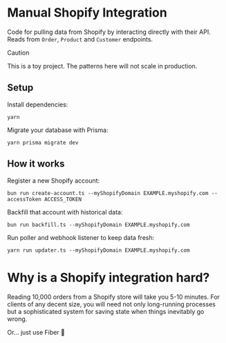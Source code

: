 # Manual Shopify Integration

Code for pulling data from Shopify by interacting directly with their API.
Reads from `Order`, `Product` and `Customer` endpoints.

> [!CAUTION]
> This is a toy project. The patterns here will not scale in production.

## Setup

Install dependencies:

`yarn`

Migrate your database with Prisma:

`yarn prisma migrate dev`

## How it works

Register a new Shopify account:

`bun run create-account.ts --myShopifyDomain EXAMPLE.myshopify.com --accessToken ACCESS_TOKEN`

Backfill that account with historical data:

`bun run backfill.ts --myShopifyDomain EXAMPLE.myshopify.com`

Run poller and webhook listener to keep data fresh:

`yarn run updater.ts --myShopifyDomain EXAMPLE.myshopify.com`

# Why is a Shopify integration hard?

Reading 10,000 orders from a Shopify store will take you 5-10 minutes. For
clients of any decent size, you will need not only long-running processes but a
sophisticated system for saving state when things inevitably go wrong.

Or... just use Fiber 🛜
